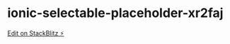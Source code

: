 # ionic-selectable-placeholder-xr2faj

[Edit on StackBlitz ⚡️](https://stackblitz.com/edit/ionic-selectable-placeholder-xr2faj)